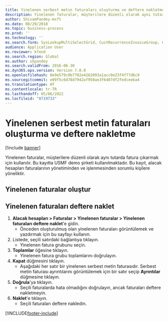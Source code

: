 ```yaml
---
title: Yinelenen serbest metin faturaları oluşturma ve deftere nakletme
description: Yinelenen faturalar, müşterilere düzenli olarak aynı tutarda fatura çıkarmak için kullanılır.
author: ShivamPandey-msft
ms.date: 08/29/2018
ms.topic: business-process
ms.prod: ''
ms.technology: ''
ms.search.form: SysLookupMultiSelectGrid, CustRecurrenceInvoiceGroup, CustFreeInvoice, CustRecurrenceInvoiceTotals
audience: Application User
ms.reviewer: kfend
ms.search.region: Global
ms.author: shpandey
ms.search.validFrom: 2016-06-30
ms.dyn365.ops.version: Version 7.0.0
ms.openlocfilehash: 0e9e579c0b7782e4262093a1acc0e23f4f77d6c9
ms.sourcegitcommit: e09f5c6d78d7942af950ae3f6407df2fedceeba4
ms.translationtype: HT
ms.contentlocale: tr-TR
ms.lasthandoff: 05/06/2022
ms.locfileid: "8719733"
---
```

# <a name="generate-and-post-recurring-free-text-invoices"></a>Yinelenen serbest metin faturaları oluşturma ve deftere nakletme

[!include [banner](../../includes/banner.md)]

Yinelenen faturalar, müşterilere düzenli olarak aynı tutarda fatura çıkarmak için kullanılır. Bu kayıtta USMF demo şirketi kullanılmaktadır. Bu kayıt, alacak hesapları faturalarının yönetiminden ve işlenmesinden sorumlu kişilere yöneliktir.


## <a name="generate-recurring-invoices"></a>Yinelenen faturalar oluştur

## <a name="post-recurring-invoices"></a>Yinelenen faturaları deftere naklet
1. **Alacak hesapları > Faturalar > Yinelenen faturalar > Yinelenen faturaları deftere naklet**'e gidin.
    * Önceden oluşturulmuş olan yinelenen faturaları görüntülemek ve yazdırmak için bu sayfayı kullanın.  
2. Listede, seçili satırdaki bağlantıya tıklayın.
    * Yinelenen fatura grubunu seçin.  
3. **Toplamlar** öğesine tıklayın.
    * Yinelenen fatura grubu toplamlarını doğrulayın.  
4. **Kapat** düğmesini tıklayın.
    * Aşağıdaki her satır bir yinelenen serbest metin faturasıdır. Serbest metin faturası ayrıntılarını görüntülemek için bir satır seçip **Ayrıntılar** düğmesine tıklayın.  
5. **Doğrula**'ya tıklayın.
    * Seçili faturalarda hata olmadığını doğrulayın, ancak faturaları deftere nakletmeyin.  
6. **Naklet**'e tıklayın.
    * Seçili faturaları deftere nakledin.  



[!INCLUDE[footer-include](../../../includes/footer-banner.md)]

